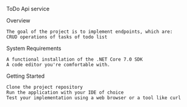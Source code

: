 ToDo Api service

Overview

    The goal of the project is to implement endpoints, which are:
    CRUD operations of tasks of todo list

System Requirements

    A functional installation of the .NET Core 7.0 SDK
    A code editor you're comfortable with.

Getting Started

    Clone the project repository
    Run the application with your IDE of choice
    Test your implementation using a web browser or a tool like curl
